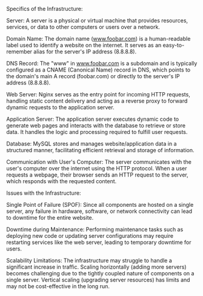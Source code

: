 Specifics of the Infrastructure:

Server: A server is a physical or virtual machine that provides resources, services, or data to other computers or users over a network.

Domain Name: The domain name (www.foobar.com) is a human-readable label used to identify a website on the internet. It serves as an easy-to-remember alias for the server's IP address (8.8.8.8).

DNS Record: The "www" in www.foobar.com is a subdomain and is typically configured as a CNAME (Canonical Name) record in DNS, which points to the domain's main A record (foobar.com) or directly to the server's IP address (8.8.8.8).

Web Server: Nginx serves as the entry point for incoming HTTP requests, handling static content delivery and acting as a reverse proxy to forward dynamic requests to the application server.

Application Server: The application server executes dynamic code to generate web pages and interacts with the database to retrieve or store data. It handles the logic and processing required to fulfill user requests.

Database: MySQL stores and manages website/application data in a structured manner, facilitating efficient retrieval and storage of information.

Communication with User's Computer: The server communicates with the user's computer over the internet using the HTTP protocol. When a user requests a webpage, their browser sends an HTTP request to the server, which responds with the requested content.

Issues with the Infrastructure:

Single Point of Failure (SPOF): Since all components are hosted on a single server, any failure in hardware, software, or network connectivity can lead to downtime for the entire website.

Downtime during Maintenance: Performing maintenance tasks such as deploying new code or updating server configurations may require restarting services like the web server, leading to temporary downtime for users.

Scalability Limitations: The infrastructure may struggle to handle a significant increase in traffic. Scaling horizontally (adding more servers) becomes challenging due to the tightly coupled nature of components on a single server. Vertical scaling (upgrading server resources) has limits and may not be cost-effective in the long run.
